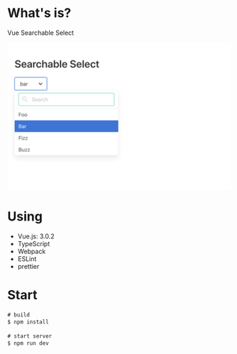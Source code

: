 # What's is?
Vue Searchable Select

![ScreenShot](public/images/hero.png "hero")

# Using
* Vue.js: 3.0.2
* TypeScript
* Webpack
* ESLint
* prettier

# Start

```
# build
$ npm install

# start server
$ npm run dev
```
